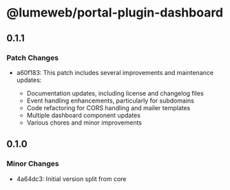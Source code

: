 # @lumeweb/portal-plugin-dashboard

## 0.1.1

### Patch Changes

- a60f183: This patch includes several improvements and maintenance updates:

  - Documentation updates, including license and changelog files
  - Event handling enhancements, particularly for subdomains
  - Code refactoring for CORS handling and mailer templates
  - Multiple dashboard component updates
  - Various chores and minor improvements

## 0.1.0

### Minor Changes

- 4a64dc3: Initial version split from core
